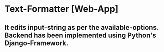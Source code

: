 # Text-Formatter [Web-App]
## It edits input-string as per the available-options. Backend has been implemented using Python's Django-Framework.
